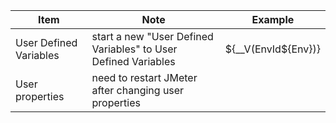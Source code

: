 |Item|Note|Example|
| ----------- | ----------- | ----------- |
|User Defined Variables|start a new "User Defined Variables" to User Defined Variables|${__V(EnvId${Env})}|
|User properties|need to restart JMeter after changing user properties||
